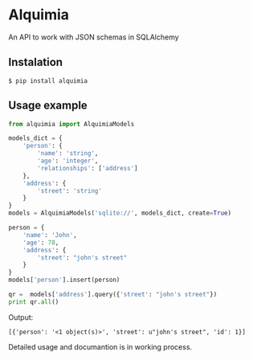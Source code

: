 # Alquimia
An API to work with JSON schemas in SQLAlchemy

## Instalation
```
$ pip install alquimia 
```

## Usage example
```python
from alquimia import AlquimiaModels

models_dict = {
    'person': {
        'name': 'string',
        'age': 'integer',
        'relationships': ['address']
    },
    'address': {
        'street': 'string'
    }
}
models = AlquimiaModels('sqlite://', models_dict, create=True)

person = {
    'name': 'John',
    'age': 78,
    'address': {
        'street': "john's street"
    }
}
models['person'].insert(person)

qr =  models['address'].query({'street': "john's street"})
print qr.all()
```
Output:
```
[{'person': '<1 object(s)>', 'street': u"john's street", 'id': 1}]
```

Detailed usage and documantion is in working process.
